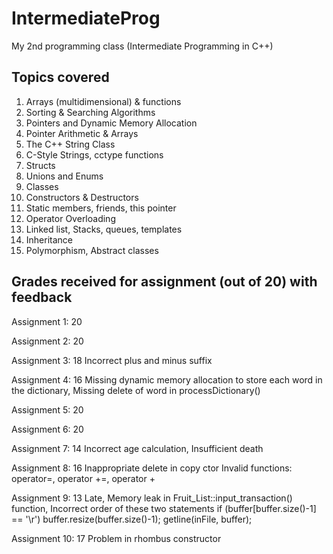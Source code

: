 # IntermediateProg
My 2nd programming class (Intermediate Programming in C++)
## Topics covered
1. Arrays (multidimensional) & functions
2. Sorting & Searching Algorithms
3. Pointers and Dynamic Memory Allocation
4. Pointer Arithmetic & Arrays
5. The C++ String Class
6. C-Style Strings, cctype functions
7. Structs
8. Unions and Enums
9. Classes
10. Constructors & Destructors
11. Static members, friends, this pointer
12. Operator Overloading
13. Linked list, Stacks, queues, templates
14. Inheritance
15. Polymorphism, Abstract classes 

## Grades received for assignment (out of 20) with feedback 
Assignment 1: 20

Assignment 2: 20

Assignment 3: 18
Incorrect plus and minus suffix

Assignment 4: 16
Missing dynamic memory allocation to store each word in the dictionary, Missing delete of word in processDictionary()

Assignment 5: 20

Assignment 6: 20

Assignment 7: 14
Incorrect age calculation, Insufficient death

Assignment 8: 16
Inappropriate delete in copy ctor 
Invalid functions: operator=, operator +=, operator + 

Assignment 9: 13
Late, Memory leak in Fruit_List::input_transaction() function, 
Incorrect order of these two statements
   if (buffer[buffer.size()-1] == '\r') buffer.resize(buffer.size()-1);
   getline(inFile, buffer);

Assignment 10: 17
Problem in rhombus constructor

